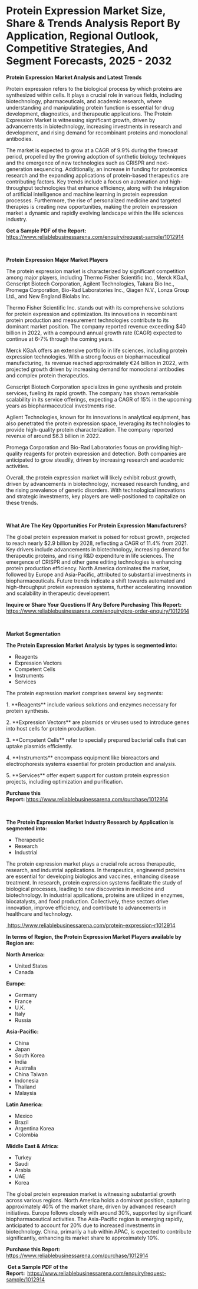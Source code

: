 <p><h1>Protein Expression Market Size, Share & Trends Analysis Report By Application, Regional Outlook, Competitive Strategies, And Segment Forecasts, 2025 - 2032</h1></p><p><strong>Protein Expression Market Analysis and Latest Trends</strong></p>
<p><p>Protein expression refers to the biological process by which proteins are synthesized within cells. It plays a crucial role in various fields, including biotechnology, pharmaceuticals, and academic research, where understanding and manipulating protein function is essential for drug development, diagnostics, and therapeutic applications. The Protein Expression Market is witnessing significant growth, driven by advancements in biotechnology, increasing investments in research and development, and rising demand for recombinant proteins and monoclonal antibodies.</p><p>The market is expected to grow at a CAGR of 9.9% during the forecast period, propelled by the growing adoption of synthetic biology techniques and the emergence of new technologies such as CRISPR and next-generation sequencing. Additionally, an increase in funding for proteomics research and the expanding applications of protein-based therapeutics are contributing factors. Key trends include a focus on automation and high-throughput technologies that enhance efficiency, along with the integration of artificial intelligence and machine learning in protein expression processes. Furthermore, the rise of personalized medicine and targeted therapies is creating new opportunities, making the protein expression market a dynamic and rapidly evolving landscape within the life sciences industry.</p></p>
<p><strong>Get a Sample PDF of the Report:&nbsp;</strong> <a href="https://www.reliablebusinessarena.com/enquiry/request-sample/1012914?utm_campaign=3737&utm_medium=2&utm_source=Github&utm_content=ia&utm_term=17042025&utm_id=protein-expression">https://www.reliablebusinessarena.com/enquiry/request-sample/1012914</a></p>
<p>&nbsp;</p>
<p><strong>Protein Expression Major Market Players</strong></p>
<p><p>The protein expression market is characterized by significant competition among major players, including Thermo Fisher Scientific Inc., Merck KGaA, Genscript Biotech Corporation, Agilent Technologies, Takara Bio Inc., Promega Corporation, Bio-Rad Laboratories Inc., Qiagen N.V., Lonza Group Ltd., and New England Biolabs Inc. </p><p>Thermo Fisher Scientific Inc. stands out with its comprehensive solutions for protein expression and optimization. Its innovations in recombinant protein production and measurement technologies contribute to its dominant market position. The company reported revenue exceeding $40 billion in 2022, with a compound annual growth rate (CAGR) expected to continue at 6-7% through the coming years.</p><p>Merck KGaA offers an extensive portfolio in life sciences, including protein expression technologies. With a strong focus on biopharmaceutical manufacturing, its revenue reached approximately €24 billion in 2022, with projected growth driven by increasing demand for monoclonal antibodies and complex protein therapeutics.</p><p>Genscript Biotech Corporation specializes in gene synthesis and protein services, fueling its rapid growth. The company has shown remarkable scalability in its service offerings, expecting a CAGR of 15% in the upcoming years as biopharmaceutical investments rise.</p><p>Agilent Technologies, known for its innovations in analytical equipment, has also penetrated the protein expression space, leveraging its technologies to provide high-quality protein characterization. The company reported revenue of around $6.3 billion in 2022.</p><p>Promega Corporation and Bio-Rad Laboratories focus on providing high-quality reagents for protein expression and detection. Both companies are anticipated to grow steadily, driven by increasing research and academic activities.</p><p>Overall, the protein expression market will likely exhibit robust growth, driven by advancements in biotechnology, increased research funding, and the rising prevalence of genetic disorders. With technological innovations and strategic investments, key players are well-positioned to capitalize on these trends.</p></p>
<p>&nbsp;</p>
<p><strong>What Are The Key Opportunities For Protein Expression Manufacturers?</strong></p>
<p><p>The global protein expression market is poised for robust growth, projected to reach nearly $2.9 billion by 2028, reflecting a CAGR of 11.4% from 2021. Key drivers include advancements in biotechnology, increasing demand for therapeutic proteins, and rising R&D expenditure in life sciences. The emergence of CRISPR and other gene editing technologies is enhancing protein production efficiency. North America dominates the market, followed by Europe and Asia-Pacific, attributed to substantial investments in biopharmaceuticals. Future trends indicate a shift towards automated and high-throughput protein expression systems, further accelerating innovation and scalability in therapeutic development.</p></p>
<p><strong>Inquire or Share Your Questions If Any Before Purchasing This Report:</strong> <a href="https://www.reliablebusinessarena.com/enquiry/pre-order-enquiry/1012914?utm_campaign=3737&utm_medium=2&utm_source=Github&utm_content=ia&utm_term=17042025&utm_id=protein-expression">https://www.reliablebusinessarena.com/enquiry/pre-order-enquiry/1012914</a></p>
<p>&nbsp;</p>
<p><strong>Market Segmentation</strong></p>
<p><strong>The Protein Expression Market Analysis by types is segmented into:</strong></p>
<p><ul><li>Reagents</li><li>Expression Vectors</li><li>Competent Cells</li><li>Instruments</li><li>Services</li></ul></p>
<p><p>The protein expression market comprises several key segments: </p><p>1. **Reagents** include various solutions and enzymes necessary for protein synthesis.</p><p>2. **Expression Vectors** are plasmids or viruses used to introduce genes into host cells for protein production.</p><p>3. **Competent Cells** refer to specially prepared bacterial cells that can uptake plasmids efficiently.</p><p>4. **Instruments** encompass equipment like bioreactors and electrophoresis systems essential for protein production and analysis.</p><p>5. **Services** offer expert support for custom protein expression projects, including optimization and purification.</p></p>
<p><strong>Purchase this Report:&nbsp;</strong><a href="https://www.reliablebusinessarena.com/purchase/1012914?utm_campaign=3737&utm_medium=2&utm_source=Github&utm_content=ia&utm_term=17042025&utm_id=protein-expression">https://www.reliablebusinessarena.com/purchase/1012914</a></p>
<p>&nbsp;</p>
<p><strong>The Protein Expression Market Industry Research by Application is segmented into:</strong></p>
<p><ul><li>Therapeutic</li><li>Research</li><li>Industrial</li></ul></p>
<p><p>The protein expression market plays a crucial role across therapeutic, research, and industrial applications. In therapeutics, engineered proteins are essential for developing biologics and vaccines, enhancing disease treatment. In research, protein expression systems facilitate the study of biological processes, leading to new discoveries in medicine and biotechnology. In industrial applications, proteins are utilized in enzymes, biocatalysts, and food production. Collectively, these sectors drive innovation, improve efficiency, and contribute to advancements in healthcare and technology.</p></p>
<p><a href="https://www.reliablebusinessarena.com/protein-expression-r1012914?utm_campaign=3737&utm_medium=2&utm_source=Github&utm_content=ia&utm_term=17042025&utm_id=protein-expression">&nbsp;https://www.reliablebusinessarena.com/protein-expression-r1012914</a></p>
<p><strong>In terms of Region, the Protein Expression Market Players available by Region are:</strong></p>
<p>
    <p> <strong> North America: </strong>
        <ul>
            <li>United States</li>
            <li>Canada</li>
        </ul>
        </p> 
    <p> <strong> Europe: </strong>
        <ul>
            <li>Germany</li>
            <li>France</li>
            <li>U.K.</li>
            <li>Italy</li>
            <li>Russia</li>
        </ul>
        </p> 
    <p> <strong> Asia-Pacific: </strong>
        <ul>
            <li>China</li>
            <li>Japan</li>
            <li>South Korea</li>
            <li>India</li>
            <li>Australia</li>
            <li>China Taiwan</li>
            <li>Indonesia</li>
            <li>Thailand</li>
            <li>Malaysia</li>
        </ul>
        </p> 
    <p> <strong> Latin America: </strong>
        <ul>
            <li>Mexico</li>
            <li>Brazil</li>
            <li>Argentina Korea</li>
            <li>Colombia</li>
        </ul>
        </p> 
    <p> <strong> Middle East & Africa: </strong>
        <ul>
            <li>Turkey</li>
            <li>Saudi</li>
            <li>Arabia</li>
            <li>UAE</li>
            <li>Korea</li>
        </ul>
    </p>
    </p>
<p><p>The global protein expression market is witnessing substantial growth across various regions. North America holds a dominant position, capturing approximately 40% of the market share, driven by advanced research initiatives. Europe follows closely with around 30%, supported by significant biopharmaceutical activities. The Asia-Pacific region is emerging rapidly, anticipated to account for 20% due to increased investments in biotechnology. China, primarily a hub within APAC, is expected to contribute significantly, enhancing its market share to approximately 10%.</p></p>
<p><strong>Purchase this Report: </strong><a href="https://www.reliablebusinessarena.com/purchase/1012914?utm_campaign=3737&utm_medium=2&utm_source=Github&utm_content=ia&utm_term=17042025&utm_id=protein-expression">https://www.reliablebusinessarena.com/purchase/1012914</a></p>
<p>&nbsp;<strong>Get a Sample PDF of the Report:&nbsp;&nbsp;</strong><a href="https://www.reliablebusinessarena.com/enquiry/request-sample/1012914?utm_campaign=3737&utm_medium=2&utm_source=Github&utm_content=ia&utm_term=17042025&utm_id=protein-expression">https://www.reliablebusinessarena.com/enquiry/request-sample/1012914</a></p>
<p><strong></strong></p>
<p><p></p><p></p><p></p></p>